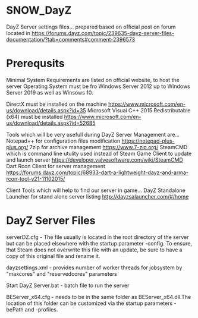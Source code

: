 # SNOW_DayZ

DayZ Server settings files... prepared based on official post on forum located in https://forums.dayz.com/topic/239635-dayz-server-files-documentation/?tab=comments#comment-2396573

# Prerequsits

Minimal System Requirements are listed on official website, to host the server Operating System must be fro Windows Server 2012 up to Windows Server 2019 as well as Winsows 10.

DirectX must be installed on the machine https://www.microsoft.com/en-us/download/details.aspx?id=35
Microsoft Visual C++ 2015 Redistributable (x64) must be installed https://www.microsoft.com/en-us/download/details.aspx?id=52685

Tools which will be very usefull during DayZ Server Management are...
Notepad++ for configuration files modification https://notepad-plus-plus.org/
7zip for archive management https://www.7-zip.org/
SteamCMD which is command line utulity used instead of Steam Game Client to update and launch server https://developer.valvesoftware.com/wiki/SteamCMD
Dart Rcon Client for server management https://forums.dayz.com/topic/68933-dart-a-lightweight-dayz-and-arma-rcon-tool-v21-11102015/

Client Tools which will help to find our server in game...
DayZ Standalone Launcher for stand alone server listing http://dayzsalauncher.com/#/home

# DayZ Server Files

serverDZ.cfg - The file usually is located in the root directory of the server but can be placed elsewhere with the startup parameter -config. To ensure, that Steam does not overwrite this file with an update, be sure to have a copy of this original file and rename it.

dayzsettings.xml - provides number of worker threads for jobsystem by "maxcores" and "reservedcores" parameters

Start DayZ Server.bat - batch file to run the server

BEServer_x64.cfg - needs to be in the same folder as BEServer_x64.dll.The location of this folder can be customized via the startup parameters -bePath and -profiles.
